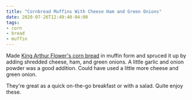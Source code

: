 ```yaml
---
title: "Cornbread Muffins With Cheese Ham and Green Onions"
date: 2020-07-26T12:49:40-04:00
tags:
- corn
- bread
- muffin
---
```


Made [King Arthur Flower's corn bread](https://www.kingarthurbaking.com/recipes/cornbread-recipe) in muffin form and spruced it up by adding shredded cheese, ham, and green onions. A little garlic and onion powder was a good addition. Could have used a little more cheese and green onion.

They're great as a quick on-the-go breakfast or with a salad. Quite enjoy these.

